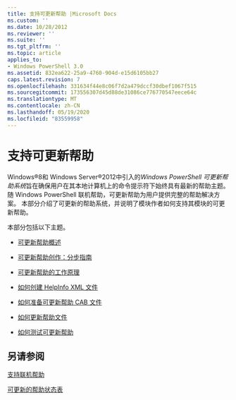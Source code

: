 ```yaml
---
title: 支持可更新帮助 |Microsoft Docs
ms.custom: ''
ms.date: 10/28/2012
ms.reviewer: ''
ms.suite: ''
ms.tgt_pltfrm: ''
ms.topic: article
applies_to:
- Windows PowerShell 3.0
ms.assetid: 832ea622-25a9-4760-904d-e15d6105bb27
caps.latest.revision: 7
ms.openlocfilehash: 331634f44e8c06f7d2a479dccf30dbef1067f515
ms.sourcegitcommit: 173556307d45d88de31086ce776770547eece64c
ms.translationtype: MT
ms.contentlocale: zh-CN
ms.lasthandoff: 05/19/2020
ms.locfileid: "83559958"
---
```

# <a name="supporting-updatable-help"></a>支持可更新帮助

Windows®8和 Windows Server®2012中引入的*Windows PowerShell 可更新帮助系统*旨在确保用户在其本地计算机上的命令提示符下始终具有最新的帮助主题。 随 Windows PowerShell 联机帮助，可更新帮助为用户提供完整的帮助解决方案。 本部分介绍了可更新的帮助系统，并说明了模块作者如何支持其模块的可更新帮助。

本部分包括以下主题。

- [可更新帮助概述](./updatable-help-overview.md)

- [可更新帮助创作：分步指南](./updatable-help-authoring-step-by-step.md)

- [可更新帮助的工作原理](./how-updatable-help-works.md)

- [如何创建 HelpInfo XML 文件](./how-to-create-a-helpinfo-xml-file.md)

- [如何准备可更新帮助 CAB 文件](./how-to-prepare-updatable-help-cab-files.md)

- [如何更新帮助文件](./how-to-update-help-files.md)

- [如何测试可更新帮助](./how-to-test-updatable-help.md)

## <a name="see-also"></a>另请参阅

[支持联机帮助](./supporting-online-help.md)

[可更新的帮助状态表](https://www.microsoft.com/en-us/itpro/windows)
